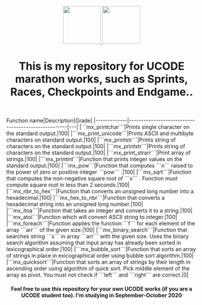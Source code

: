 <p align="center">
    <a href="https://unitfactory.net/en/" target="_blank">
        <img src="https://github.com/slava-pleshkov/unit-factory-ucode/blob/master/.git_images/unit_logo.png?raw=true" height="100px">
    </a>
    <a href="https://ucode.world/en/" target="_blank">
        <img src="https://github.com/slava-pleshkov/unit-factory-ucode/blob/master/.git_images/ucode_logo.png?raw=true" height="100px">
    </a>
    <h1 align="center">This is my repository for UCODE marathon works, such as Sprints, Races, Checkpoints and Endgame..</h1>
    <br>
</p>
Function name|Description|Grade|
|-------------|----------------------------------------------------|---|
|```mx_printchar```|Prints single character on the standard output.|100|
|```mx_print_unicode```|Prints ASCII and multibyte characters on standard output.|100|
|```mx_printstr```|Prints string of characters on the standard output.|100|
|```mx_printstr```|Prints string of characters on the standard output.|100|
|```mx_print_strarr```|Print array of strings.|100|
|```mx_printint```|Function that prints integer values on the standard output.|100|
|```mx_pow```|Function that computes ```n``` raised to the power of zero or positive integer ```pow``` .|100|
|```mx_sqrt```|Function that computes the non-negative square root of ```x``` . Function must compute square root in less than 2 seconds.|100|
|```mx_nbr_to_hex```|Function that converts an unsigned long number into a hexadecimal.|100|
|```mx_hex_to_nbr```|Function that converts a hexadecimal string into an unsigned long number.|100|
|```mx_itoa```|Function that takes an integer and converts it to a string.|100|
|```mx_atoi```|Function which will convert ASCII string to integer.|100|
|```mx_foreach```|Function applies the function ```f``` for each element of the array ```arr``` of the given size.|100|
|```mx_binary_search```|Function that searches string ```s``` in array ```arr``` with the given size. Uses the binary search algorithm assuming that input array has already been sorted in lexicographical order.|100|
|```mx_bubble_sort```|Function that sorts an array of strings in place in exicographical order using bubble sort algorithm.|100|
|```mx_quicksort```|Function that sorts an array of strings by their length in ascending order using algorithm of quick sort. Pick middle element of the array as pivot. You must not check if ```left``` and ```right``` are correct.|0|
<h4 align="center">Feel free to use this repository for your own UCODE works (if you are a UCODE student too). I'm studying in September-October 2020</h4>

